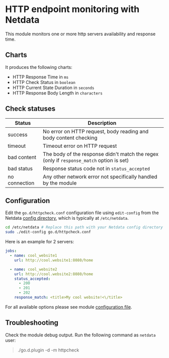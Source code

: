 <!--
title: "HTTP endpoint monitoring with Netdata"
custom_edit_url: https://github.com/netdata/go.d.plugin/edit/master/modules/httpcheck/README.md
sidebar_label: "HTTP endpoints"
-->

# HTTP endpoint monitoring with Netdata

This module monitors one or more http servers availability and response time.

## Charts

It produces the following charts:

- HTTP Response Time in `ms`
- HTTP Check Status in `boolean`
- HTTP Current State Duration in `seconds`
- HTTP Response Body Length in `characters`

## Check statuses

| Status        | Description|
| ------------- |-------------|
| success      |No error on HTTP request, body reading and body content checking |
| timeout      |Timeout error on HTTP request|
| bad content |The body of the response didn't match the regex (only if `response_match` option is set)|
| bad status |Response status code not in `status_accepted`|
| no connection |Any other network error not specifically handled by the module|

## Configuration

Edit the `go.d/httpcheck.conf` configuration file using `edit-config` from the
Netdata [config directory](https://learn.netdata.cloud/docs/configure/nodes), which is typically at `/etc/netdata`.

```bash
cd /etc/netdata # Replace this path with your Netdata config directory
sudo ./edit-config go.d/httpcheck.conf
```

Here is an example for 2 servers:

```yaml
jobs:
  - name: cool_website1
    url: http://cool.website1:8080/home

  - name: cool_website2
    url: http://cool.website2:8080/home
    status_accepted:
      - 200
      - 201
      - 202
    response_match: <title>My cool website!<\/title>
```

For all available options please see
module [configuration file](https://github.com/netdata/go.d.plugin/blob/master/config/go.d/httpcheck.conf).

## Troubleshooting

Check the module debug output. Run the following command as `netdata` user:

> ./go.d.plugin -d -m httpcheck


